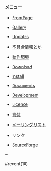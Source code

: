 #### メニュー

- [FrontPage](./FrontPage)

- [Gallery](./en/Gallery)

- [Updates](./Updates)

- [不具合情報とか](./Bugs)

- [動作環境](./動作環境)

- [Download](./Download)

- [Install](./Install)

- [Documents](./Documents)

- [Development](./Development)

- [Licence](./Licence)

- [寄付](./Licence)

- [メーリングリスト](./MailingList)

- [リンク](./リンク)

- [SourceForge](http://sourceforge.net/projects/cuemol/)

~

#recent(10)
